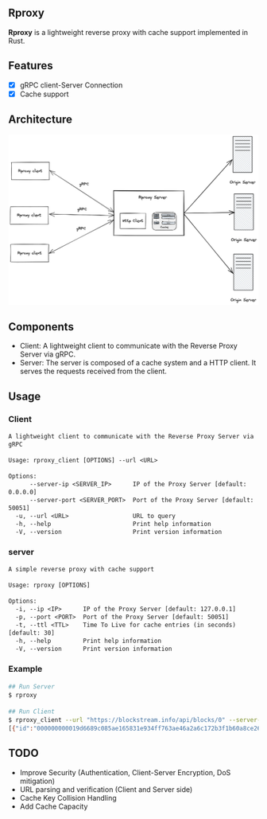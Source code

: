 ## Rproxy
**Rproxy** is a lightweight reverse proxy with cache support implemented in Rust.

## Features
- [x] gRPC client-Server Connection
- [x] Cache support

## Architecture
![](resources/architecture.png)

## Components
- Client: A lightweight client to communicate with the Reverse Proxy Server via gRPC.
- Server: The server is composed of a cache system and a HTTP client. It serves the requests received from the client.

## Usage
### Client
```
A lightweight client to communicate with the Reverse Proxy Server via gRPC

Usage: rproxy_client [OPTIONS] --url <URL>

Options:
      --server-ip <SERVER_IP>      IP of the Proxy Server [default: 0.0.0.0]
      --server-port <SERVER_PORT>  Port of the Proxy Server [default: 50051]
  -u, --url <URL>                  URL to query
  -h, --help                       Print help information
  -V, --version                    Print version information
```
### server
```
A simple reverse proxy with cache support

Usage: rproxy [OPTIONS]

Options:
  -i, --ip <IP>      IP of the Proxy Server [default: 127.0.0.1]
  -p, --port <PORT>  Port of the Proxy Server [default: 50051]
  -t, --ttl <TTL>    Time To Live for cache entries (in seconds) [default: 30]
  -h, --help         Print help information
  -V, --version      Print version information
```
### Example
```bash
## Run Server
$ rproxy

## Run Client
$ rproxy_client --url "https://blockstream.info/api/blocks/0" --server-ip "127.0.0.1"
[{"id":"000000000019d6689c085ae165831e934ff763ae46a2a6c172b3f1b60a8ce26f","height":0,"version":1,"timestamp":1231006505,"tx_count":1,"size":285,"weight":816,"merkle_root":"4a5e1e4baab89f3a32518a88c31bc87f618f76673e2cc77ab2127b7afdeda33b","previousblockhash":null,"mediantime":1231006505,"nonce":2083236893,"bits":486604799,"difficulty":1}]
```
## TODO
- Improve Security (Authentication, Client-Server Encryption, DoS mitigation)
- URL parsing and verification (Client and Server side)
- Cache Key Collision Handling
- Add Cache Capacity